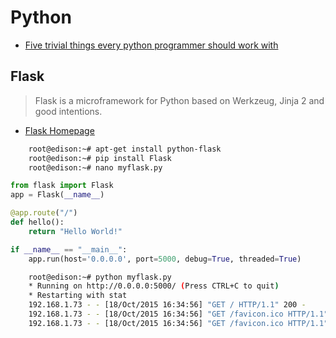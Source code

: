 # Python

- [Five trivial things every python programmer should work with](https://impythonist.wordpress.com/2015/10/11/five-trivial-things-every-python-programmer-should-work-with/)

## Flask

> Flask is a microframework for Python based on Werkzeug, Jinja 2 and good intentions.

- [Flask Homepage](http://flask.pocoo.org/)

```sh
    root@edison:~# apt-get install python-flask
    root@edison:~# pip install Flask
    root@edison:~# nano myflask.py 
```

```Python
from flask import Flask
app = Flask(__name__)

@app.route("/")
def hello():
    return "Hello World!"

if __name__ == "__main__":
    app.run(host='0.0.0.0', port=5000, debug=True, threaded=True)
```

```sh
    root@edison:~# python myflask.py
    * Running on http://0.0.0.0:5000/ (Press CTRL+C to quit)
    * Restarting with stat
    192.168.1.73 - - [18/Oct/2015 16:34:56] "GET / HTTP/1.1" 200 -
    192.168.1.73 - - [18/Oct/2015 16:34:56] "GET /favicon.ico HTTP/1.1" 404 -
    192.168.1.73 - - [18/Oct/2015 16:34:56] "GET /favicon.ico HTTP/1.1" 404 -
```

